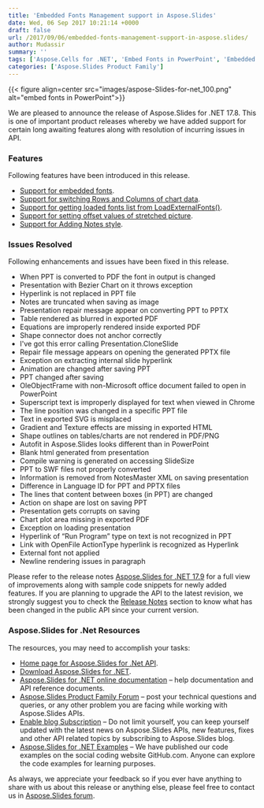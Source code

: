 ```yaml
---
title: 'Embedded Fonts Management support in Aspose.Slides'
date: Wed, 06 Sep 2017 10:21:14 +0000
draft: false
url: /2017/09/06/embedded-fonts-management-support-in-aspose.slides/
author: Mudassir
summary: ''
tags: ['Aspose.Cells for .NET', 'Embed Fonts in PowerPoint', 'Embedded Font Management in PowerPoint', 'Get embedded fonts from PowerPoint', 'remove embedded fonts in PowerPoint']
categories: ['Aspose.Slides Product Family']
---
```




{{< figure align=center src="images/aspose-Slides-for-net_100.png" alt="embed fonts in PowerPoint">}}


  
We are pleased to announce the release of Aspose.Slides for .NET 17.8. This is one of important product releases whereby we have added support for certain long awaiting features along with resolution of incurring issues in API.

### Features

Following features have been introduced in this release.

*   [Support for embedded fonts][1].
*   [Support for switching Rows and Columns of chart data][2].
*   [Support for getting loaded fonts list from LoadExternalFonts()][3].
*   [Support for setting offset values of stretched picture][4].
*   [Support for Adding Notes style][5].

### Issues Resolved

Following enhancements and issues have been fixed in this release.

*   When PPT is converted to PDF the font in output is changed
*   Presentation with Bezier Chart on it throws exception
*   Hyperlink is not replaced in PPT file
*   Notes are truncated when saving as image
*   Presentation repair message appear on converting PPT to PPTX
*   Table rendered as blurred in exported PDF
*   Equations are improperly rendered inside exported PDF
*   Shape connector does not anchor correctly
*   I've got this error calling Presentation.CloneSlide
*   Repair file message appears on opening the generated PPTX file
*   Exception on extracting internal slide hyperlink
*   Animation are changed after saving PPT
*   PPT changed after saving
*   OleObjectFrame with non-Microsoft office document failed to open in PowerPoint
*   Superscript text is improperly displayed for text when viewed in Chrome
*   The line position was changed in a specific PPT file
*   Text in exported SVG is misplaced
*   Gradient and Texture effects are missing in exported HTML
*   Shape outlines on tables/charts are not rendered in PDF/PNG
*   Autofit in Aspose.Slides looks different than in PowerPoint
*   Blank html generated from presentation
*   Compile warning is generated on accessing SlideSize
*   PPT to SWF files not properly converted
*   Information is removed from NotesMaster XML on saving presentation
*   Difference in Language ID for PPT and PPTX files
*   The lines that content between boxes (in PPT) are changed
*   Action on shape are lost on saving PPT
*   Presentation gets corrupts on saving
*   Chart plot area missing in exported PDF
*   Exception on loading presentation
*   Hyperlink of “Run Program” type on text is not recognized in PPT
*   Link with OpenFile ActionType hyperlink is recognized as Hyperlink
*   External font not applied
*   Newline rendering issues in paragraph

Please refer to the release notes [Aspose.Slides for .NET 17.9][6] for a full view of improvements along with sample code snippets for newly added features. If you are planning to upgrade the API to the latest revision, we strongly suggest you to check the [Release Notes][7] section to know what has been changed in the public API since your current version.

### Aspose.Slides for .Net Resources

The resources, you may need to accomplish your tasks:

*   [Home page for Aspose.Slides for .Net API][8].
*   [Download Aspose.Slides for .NET][9].
*   [Aspose.Slides for .NET online documentation][10] – help documentation and API reference documents.
*   [Aspose.Slides Product Family Forum][11] – post your technical questions and queries, or any other problem you are facing while working with Aspose.Slides APIs.
*   [Enable blog Subscription][12] – Do not limit yourself, you can keep yourself updated with the latest news on Aspose.Slides APIs, new features, fixes and other API related topics by subscribing to Aspose.Slides blog.
*   [Aspose.Slides for .NET Examples][13] – We have published our code examples on the social coding website GitHub.com. Anyone can explore the code examples for learning purposes.

As always, we appreciate your feedback so if you ever have anything to share with us about this release or anything else, please feel free to contact us in [Aspose.Slides forum][14].




[1]: https://docs.aspose.com/display/slidesnet/Manipulating+Text#ManipulatingText-EmbedFontsinPresentation
[2]: https://docs.aspose.com/display/slidesnet/Chart+Manipulations#ChartManipulations-SwitchDataoveraxis
[3]: https://docs.aspose.com/display/slidesnet/Manipulating+Text#ManipulatingText-GetFontsFolder
[4]: https://docs.aspose.com/display/slidesnet/Shape+Manipulations#ShapeManipulations-AddStretchOffProperty
[5]: https://docs.aspose.com/display/slidesnet/Adding+and+Editing+Slides#AddingandEditingSlides-AddingNotesStyle
[6]: https://docs.aspose.com/display/slidesnet/Aspose.Slides+for+.NET+17.8+Release+Notes
[7]: https://docs.aspose.com/display/slidesnet/Aspose.Slides+for+.NET+17.8+Release+Notes
[8]: https://www.aspose.com/products/slides/net
[9]: https://downloads.aspose.com/slides/net
[10]: https://docs.aspose.com/display/slidesnet/Home
[11]: https://forum.aspose.com/c/slides
[12]: https://blog.aspose.com/category/aspose-products/aspose-slides-product-family/
[13]: https://github.com/aspose-Slides/Aspose.Slides-for-.NET
[14]: https://forum.aspose.com/c/slides




